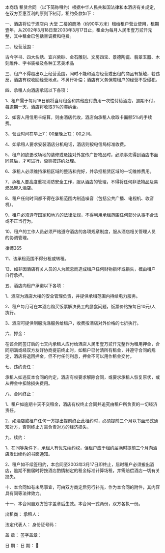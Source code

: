 
 本商场
租赁合同
（以下简称租约）根据中华人民共和国法律和本酒店有关规定，在双方互惠互利的原则下制订，租约条款如下：

一、酒店将位于酒店内
大堂
二楼的商场（约90平方米）租给租户营业使用，租期壹年，从2002年3月18日至2003年3月17日止，租金为每月人民币壹万贰仟元整，其中租金已包括空调费和电费。

二、经营范围：

古今字书、四大名绣、宜兴紫砂、金石雕刻、文房四宝、景德陶瓷、翡翠玉器、木刻雕件、字书装裱及各种工艺美术品

三、租户不得超出以上经营范围，同时不能和酒店经营或出租的商品有抵触，若违反，酒店有权收回经营地点，不另行补偿；酒店有义务保障租户的经营不受侵犯。

四、承租人向酒店承诺以下各项：

1、租户需于每月18日前将当月租金和其他应付费用一次性付给酒店，逾期不付，每逾期一天，酒店将收取3%的滞纳金。

2、如客人用信用卡结算，则由酒店代收，酒店向承租人收取卡面额5%的手续费。

3、营业时间在早上7：00至晚上12：00之间。

4、如承租人要求安装酒店分机电话，酒店则按电信局标准收费。

5、租户如欲更改场地的装修或悬挂对外宣传广告物品时，必须事先得到酒店书面同意后，才可进行，否则按违约处理。

6、承租人必须维持承租区域的整洁和完好，并承担租赁区域的一切维修费用。

7、承租人要高度重视消防安全工作，服从酒店的管理，不得将任何非法物品及易燃品带入酒店。

8、租户任何时间都不得在承租范围内制造噪音（包括公共广播、电视机、收音机）。

9、租户必须遵守国家和地方的法律法规，不得利用承租范围任何部分从事不合法或不正当行为。

10、租户的工作人员必须严格遵守酒店的各项规章制度，服从酒店相关管理人员的协调管理。





 
律师365






11、该承租范围不得分租或转租。



12、如非因酒店有关人员的人为疏忽而造成租户任何财物损坏或损失，概由租户自行承担。



五、酒店向租户承诺以下各项：



1、酒店为酒店大楼的安全管理负责，并提供承租范围内持续电力服务。



2、租户每月可在本酒店购买饭票解决员工的膳食问题，饭票价格按每日10元/人执行。



3、酒店可提供制服洗涤服务给租户，收费按酒店对外价格的七折执行。



六、押金：



在该合同签订后的七天内承租人应付给酒店人民币壹万贰仟元整作为租用押金，合同期满或经双方友好协商提前终止时，如租户已付清所有租金，并遵守合同的规定，酒店将退回押金，但不付任何利息，押金不可以用作租金交付。



七、违约责任：



承租人如违反本合同的约定，酒店有权要求解除合同，或要求承租人恢复原状，或从押金中扣除损失费用。



八、合同终止：



1、租户如逾期十天不交租金，酒店有权终止合同并追究由租户所负责的一切经济责任。



2、如酒店或租户任何一方提出提前终止此租约时，必须提前三个月以书面形式通知对方，否则终止方需负责对方的经济损失。



九、续约：



1、在同等条件下，承租人有优先续约权，但租户应于租约届满时提前三个月向酒店发出续约的书面通知。



2、租户如不续签租约，本合同至2003年3月17日即终止，届时租户必须搬出酒店，逾期不搬届时将按酒店酌情制定的租金标准计算场租，并需赔偿酒店一切有关损失。



十、本合同如有未尽事宜，可由双方商定后另行补充，作为本合同的附件，其内容具有同等法律效力。



十一、本合同自双方签字盖章后生效。本合同一式两份，双方各执一份。





出租商： 承租人： 



法定代表人： 身份证号码：



盖 章： 签字盖章：



日 期： 日 期：  


 

 
 
 
 
 
  


  
 

  


  


  
 
 
 
 


